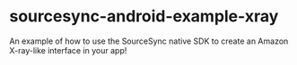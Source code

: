 # sourcesync-android-example-xray
An example of how to use the SourceSync native SDK to create an Amazon X-ray-like interface in your app!
